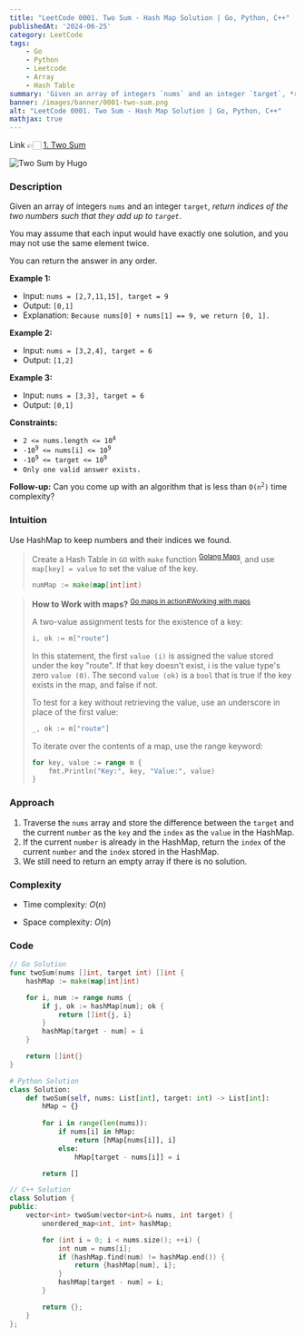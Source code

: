 ```yaml
---
title: "LeetCode 0001. Two Sum - Hash Map Solution | Go, Python, C++"
publishedAt: '2024-06-25'
category: LeetCode
tags: 
    - Go
    - Python
    - Leetcode
    - Array
    - Hash Table
summary: 'Given an array of integers `nums` and an integer `target`, *return indices of the two numbers such that they add up to `target`*.'
banner: /images/banner/0001-two-sum.png
alt: "LeetCode 0001. Two Sum - Hash Map Solution | Go, Python, C++"
mathjax: true
---
```


Link 👉🏻 [1. Two Sum](https://leetcode.com/problems/two-sum/)

![Two Sum by Hugo](/images/banner/0001-two-sum.png)

### Description


Given an array of integers `nums` and an integer `target`, *return indices of the two numbers such that they add up to `target`*.

You may assume that each input would have exactly one solution, and you may not use the same element twice.

You can return the answer in any order.

**Example 1:**
- Input: `nums = [2,7,11,15], target = 9`
- Output: `[0,1]`
- Explanation: `Because nums[0] + nums[1] == 9, we return [0, 1].`

**Example 2:**
- Input: `nums = [3,2,4], target = 6`
- Output: `[1,2]`

**Example 3:**
- Input: `nums = [3,3], target = 6`
- Output: `[0,1]`

**Constraints:**

- <code>2 <= nums.length <= 10<sup>4</sup></code>
- <code>-10<sup>9</sup> <= nums[i] <= 10<sup>9</sup></code>
- <code>-10<sup>9</sup> <= target <= 10<sup>9</sup></code>
- <code>Only one valid answer exists.</code>

**Follow-up:** Can you come up with an algorithm that is less than <code>O(n<sup>2</sup>)</code> time complexity?

### Intuition

Use HashMap to keep numbers and their indices we found.


> Create a Hash Table in `GO` with `make` function <sup>[Golang Maps](https://www.geeksforgeeks.org/golang-maps/)</sup>, and use `map[key] = value` to set the value of the key.
> 
> ```go
> numMap := make(map[int]int)
> ```

> **How to Work with maps?** <sup>[Go maps in action#Working with maps](https://go.dev/blog/maps)</sup>
> 
> A two-value assignment tests for the existence of a key:
> 
> ```go
> i, ok := m["route"]
> ```
> 
> In this statement, the first `value (i)` is assigned the value stored under the key "route". If that key doesn't exist, i is the value type's zero `value (0)`. The second `value (ok)` is a `bool` that is true if the key exists in the map, and false if not.
> 
> To test for a key without retrieving the value, use an underscore in place of the first value:
> 
> ```go
> _, ok := m["route"] 
> ```
> 
> To iterate over the contents of a map, use the range keyword:
> 
> ```go
> for key, value := range m {
>     fmt.Println("Key:", key, "Value:", value)
> }
> ```

### Approach

1. Traverse the `nums` array and store the difference between the `target` and the current `number` as the `key` and the `index` as the `value` in the HashMap.
2. If the current `number` is already in the HashMap, return the `index` of the current `number` and the `index` stored in the HashMap.
3. We still need to return an empty array if there is no solution.


### Complexity
- Time complexity: $O(n)$

- Space complexity: $O(n)$

### Code

```go
// Go Solution
func twoSum(nums []int, target int) []int {
    hashMap := make(map[int]int)

    for i, num := range nums {
        if j, ok := hashMap[num]; ok {
            return []int{j, i}
        }
        hashMap[target - num] = i
    }

    return []int{}
}
```

```python
# Python Solution
class Solution:
    def twoSum(self, nums: List[int], target: int) -> List[int]:
        hMap = {}
        
        for i in range(len(nums)):
            if nums[i] in hMap:
                return [hMap[nums[i]], i]
            else:
                hMap[target - nums[i]] = i

        return []
```
 
```cpp
// C++ Solution
class Solution {
public:
    vector<int> twoSum(vector<int>& nums, int target) {
        unordered_map<int, int> hashMap;

        for (int i = 0; i < nums.size(); ++i) {
            int num = nums[i];
            if (hashMap.find(num) != hashMap.end()) {
                return {hashMap[num], i};
            }
            hashMap[target - num] = i;
        }

        return {};
    }
};
```


